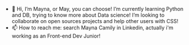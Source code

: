 - 👋 Hi, I’m Mayna, or May, you can choose! 
I’m currently learning Python and DB, trying to know more about Data science!
I’m looking to collaborate on open sources projects and help other users with CSS! 
- 📫 How to reach me: search Mayna Camily in Linkedin, actually i'm working as an Front-end Dev Junior! 

<!---
MaynaCM/MaynaCM is a ✨ special ✨ repository because its `README.md` (this file) appears on your GitHub profile.
You can click the Preview link to take a look at your changes.
--->
